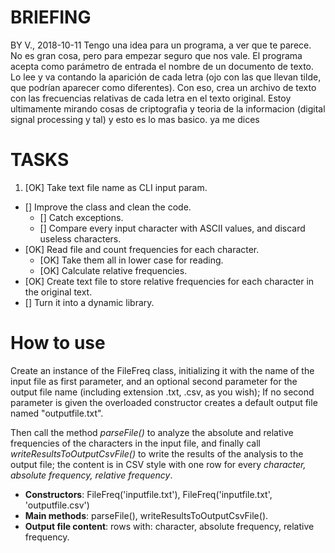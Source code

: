 

# BRIEFING
BY V., 2018-10-11
Tengo una idea para un programa, a ver que te parece.
No es gran cosa, pero para empezar seguro que nos vale.
El programa acepta como parámetro de entrada el nombre de un documento de texto.
Lo lee y va contando la aparición de cada letra (ojo con las que llevan tilde, que podrían aparecer como diferentes).
Con eso, crea un archivo de texto con las frecuencias relativas de cada letra en el texto original.
Estoy ultimamente mirando cosas de criptografia y teoria de la informacion (digital signal processing y tal) y esto es lo mas basico.
ya me dices

# TASKS
1. [OK] Take text file name as CLI input param.
* [] Improve the class and clean the code.
  * [] Catch exceptions.
  * [] Compare every input character with ASCII values, and discard useless characters.
* [OK] Read file and count frequencies for each character.
  * [OK] Take them all in lower case for reading.
  * [OK] Calculate relative frequencies.
* [OK] Create text file to store relative frequencies for each character in the original text.
* [] Turn it into a dynamic library.

# How to use
Create an instance of the FileFreq class, initializing it with the name of the input file as first parameter, and an optional second parameter for the output file name (including extension .txt, .csv, as you wish); If no second parameter is given the overloaded constructor creates a default output file named "outputfile.txt".

Then call the method *parseFile()* to analyze the absolute and relative frequencies of the characters in the input file, and finally call *writeResultsToOutputCsvFile()* to write the results of the analysis to the output file; the content is in CSV style with one row for every *character, absolute frequency, relative frequency*.

 - **Constructors**: FileFreq('inputfile.txt'), FileFreq('inputfile.txt', 'outputfile.csv')
 - **Main methods**: parseFile(), writeResultsToOutputCsvFile().
 - **Output file content**: rows with: character, absolute frequency, relative frequency.
